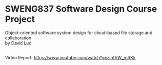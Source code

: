 # SWENG837 Software Design Course Project

Object-oriented software system design for cloud-based file storage and collaboration<br>
by David Luo<br><br>

Video Report: https://www.youtube.com/watch?v=zinfVW_mRKk